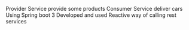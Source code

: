 Provider Service provide some products
Consumer Service deliver cars
Using Spring boot 3 
Developed and used Reactive way of calling rest services

